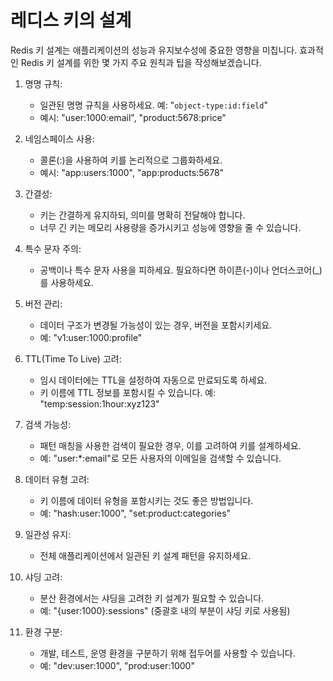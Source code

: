 # 레디스 키의 설계

Redis 키 설계는 애플리케이션의 성능과 유지보수성에 중요한 영향을 미칩니다. 효과적인 Redis 키 설계를 위한 몇 가지 주요 원칙과 팁을 작성해보겠습니다.

1. 명명 규칙:

   - 일관된 명명 규칙을 사용하세요. 예: "`object-type:id:field`"
   - 예시: "user:1000:email", "product:5678:price"
2. 네임스페이스 사용:
   - 콜론(:)을 사용하여 키를 논리적으로 그룹화하세요.
   - 예시: "app:users:1000", "app:products:5678"
3. 간결성:
   - 키는 간결하게 유지하되, 의미를 명확히 전달해야 합니다.
   - 너무 긴 키는 메모리 사용량을 증가시키고 성능에 영향을 줄 수 있습니다.
4. 특수 문자 주의:
   - 공백이나 특수 문자 사용을 피하세요. 필요하다면 하이픈(-)이나 언더스코어(_)를 사용하세요.
5. 버전 관리:
   - 데이터 구조가 변경될 가능성이 있는 경우, 버전을 포함시키세요.
   - 예: "v1:user:1000:profile"
6. TTL(Time To Live) 고려:
   - 임시 데이터에는 TTL을 설정하여 자동으로 만료되도록 하세요.
   - 키 이름에 TTL 정보를 포함시킬 수 있습니다. 예: "temp:session:1hour:xyz123"
7. 검색 가능성:
   - 패턴 매칭을 사용한 검색이 필요한 경우, 이를 고려하여 키를 설계하세요.
   - 예: "user:*:email"로 모든 사용자의 이메일을 검색할 수 있습니다.
8. 데이터 유형 고려:
   - 키 이름에 데이터 유형을 포함시키는 것도 좋은 방법입니다.
   - 예: "hash:user:1000", "set:product:categories"
9. 일관성 유지:
   - 전체 애플리케이션에서 일관된 키 설계 패턴을 유지하세요.
10. 샤딩 고려:
    - 분산 환경에서는 샤딩을 고려한 키 설계가 필요할 수 있습니다.
    - 예: "{user:1000}:sessions" (중괄호 내의 부분이 샤딩 키로 사용됨)
11. 환경 구분:
    - 개발, 테스트, 운영 환경을 구분하기 위해 접두어를 사용할 수 있습니다.
    - 예: "dev:user:1000", "prod:user:1000"

